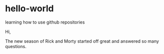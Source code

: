 # hello-world
learning how to use github repositories

Hi, 

The new season of Rick and Morty started off great and answered so many questions. 
